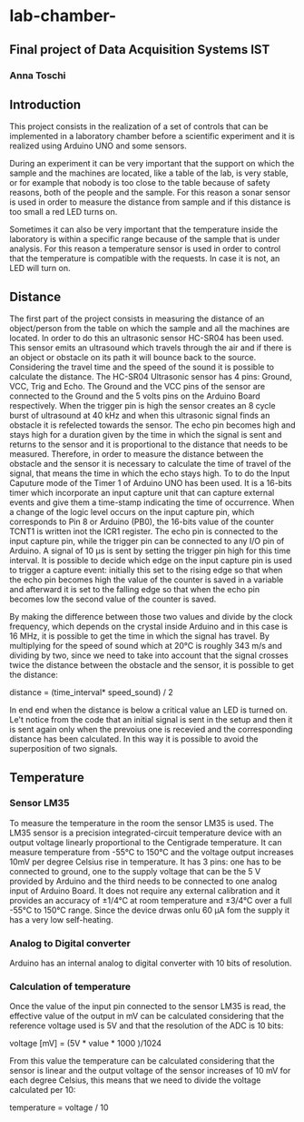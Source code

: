 # lab-chamber-
## Final project of Data Acquisition Systems IST 

### Anna Toschi

## Introduction
This project consists in the realization of a set of controls that can be implemented in a laboratory chamber before a scientific experiment and it is realized using Arduino UNO and some sensors.

During an experiment it can be very important that the support on which the sample and the machines are located, like a table of the lab, is very stable, or for example that nobody is too close to the table because of safety reasons, both of the people and the sample. For this reason a sonar sensor is used in order to measure the distance from sample and if this distance is too small a red LED turns on. 

Sometimes it can also be very important that the temperature inside the laboratory is within a specific range because of the sample that is under analysis. For this reason a temperature sensor is used in order to control that the temperature is compatible with the requests. In case it is not, an LED will turn on.



## Distance

The first part of the project consists in measuring the distance of an object/person from the table on which the sample and all the machines are located. In order to do this an ultrasonic sensor HC-SR04 has been used. This sensor emits an ultrasound which travels through the air and if there is an object or obstacle on its path it will bounce back to the source. Considering the travel time and the speed of the sound it is possible to calculate the distance. 
The HC-SR04 Ultrasonic sensor has 4 pins: Ground, VCC, Trig and Echo. The Ground and the VCC pins of the sensor are connected to the Ground and the 5 volts pins on the Arduino Board respectively. When the trigger pin is high the sensor creates an 8 cycle burst of ultrasound at 40 kHz and when this ultrasonic signal finds an obstacle it is refelected towards the sensor. The echo pin becomes high and stays high for a duration given by the time in which the signal is sent and returns to the sensor and it is proportional to the distance that needs to be measured.
Therefore, in order to measure the distance between the obstacle and the sensor it is necessary to calculate the time of travel of the signal, that means the time in which the echo stays high. To to do the Input Caputure mode of the Timer 1 of Arduino UNO has been used. It is a 16-bits timer which incorporate an input capture unit that can capture external events and give them a time-stamp indicating the time of occurrence. When a change of the logic level occurs on the input capture pin, which corresponds to Pin 8 or Arduino (PB0), the 16-bits value of the counter TCNT1 is written inot the ICR1 register. The echo pin is connected to the input capture pin, while the trigger pin can be connected to any I/O pin of Arduino.
A signal of 10 µs is sent by setting the trigger pin high for this time interval. It is possible to decide which edge on the input capture pin is used to trigger a capture event: initially this set to the rising edge so that when the echo pin becomes high the value of the counter is saved in a variable and afterward it is set to the falling edge so that when the echo pin becomes low the second value of the counter is saved. 


By making the difference between those two values and divide by the clock frequency, which depends on the crystal inside Arduino and in this case is 16 MHz, it is possible to get the time in which the signal has travel.
By multiplying for the speed of sound which at 20°C is roughly 343 m/s and dividing by two, since we need to take into account that the signal crosses twice the distance between the obstacle and the sensor, it is possible to get the distance:

distance = (time_interval* speed_sound) / 2


In end end when the distance is below a critical value an LED is turned on. 
Le't notice from the code that an initial signal is sent in the setup and then it is sent again only when the prevoius one is recevied and the corresponding distance has been calculated. In this way it is possible to avoid the superposition of two signals. 

## Temperature
### Sensor LM35
To measure the temperature in the room the sensor LM35 is used.
The LM35 sensor is a precision integrated-circuit temperature device with an output voltage linearly proportional to the Centigrade temperature. It can measure temperature from -55°C to 150°C and the voltage output increases 10mV per degree Celsius rise in temperature. It has 3 pins: one has to be connected to ground, one to the supply voltage that can be the 5 V provided by Arduino and the third needs to be connected to one analog input of Arduino Board. 
It does not require any external calibration and it provides an accuracy of ±1/4°C at room temperature and ±3/4°C over a full -55°C to 150°C range. Since the device drwas onlu 60 µA fom the supply it has a very low self-heating.

### Analog to Digital converter
Arduino has an internal analog to digital converter with 10 bits of resolution. 

### Calculation of temperature
Once the value of the input pin connected to the sensor LM35 is read, the effective value of the output in mV can be calculated considering that the reference voltage used is 5V and that the resolution of the ADC is 10 bits:

voltage [mV] = (5V * value * 1000 )/1024

From this value the temperature can be calculated considering that the sensor is linear and the output voltage of the sensor increases of 10 mV for each degree Celsius, this means that we need to divide the voltage calculated per 10:

temperature = voltage / 10

